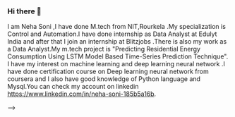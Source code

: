 ### Hi there 👋
I am Neha Soni ,I have done M.tech from NIT,Rourkela .My specialization is Control and Automation.I have done internship as Data Analyst at Edulyt India and after that I join an internship at Blitzjobs .There is also my work as a Data Analyst.My m.tech project is "Predicting Residential Energy Consumption Using LSTM Model Based Time-Series Prediction Technique". I have my interest on machine learning and deep learning neural network .I have done certification course on Deep learning neural network from coursera and I also have good knowledge of Python language and Mysql.You can check my account on linkedin https://www.linkedin.com/in/neha-soni-185b5a16b.


-->
